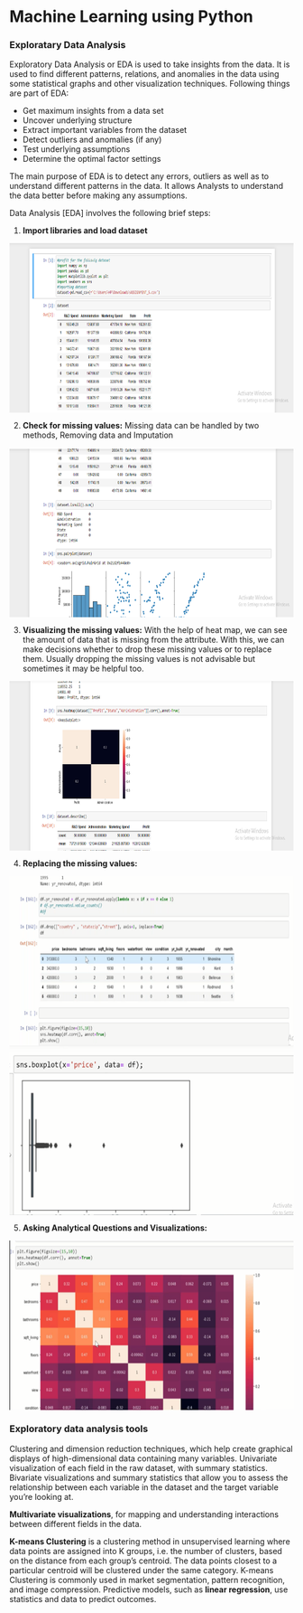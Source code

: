 # Machine Learning using Python
### Exploratary Data Analysis
Exploratory Data Analysis or EDA is used to take insights from the data. It is used to find different patterns, relations, and anomalies in the data using some statistical graphs and other visualization techniques. Following things are part of EDA:
-	Get maximum insights from a data set
-	Uncover underlying structure
-	Extract important variables from the dataset
-	Detect outliers and anomalies (if any)
-	Test underlying assumptions
-	Determine the optimal factor settings

The main purpose of EDA is to detect any errors, outliers as well as to understand different patterns in the data. It allows Analysts to understand the data better before making any assumptions.

Data Analysis [EDA] involves the following brief steps:
1.	**Import libraries and load dataset**
<img align="center" alt="GIF" src="https://github.com/Bhaktiraut02/Machine-Learning-Python-/blob/main/1.png" width="600" height="300"/>

2.	**Check for missing values:**
Missing data can be handled by two methods, Removing data and Imputation
<img align="center" alt="GIF" src="https://github.com/Bhaktiraut02/Machine-Learning-Python-/blob/main/2.png" width="600" height="300"/>

3.	**Visualizing the missing values:**
With the help of heat map, we can see the amount of data that is missing from the attribute. With this, we can make decisions whether to drop these missing values or to replace them. Usually dropping the missing values is not advisable but sometimes it may be helpful too.
<img align="center" alt="GIF" src="https://github.com/Bhaktiraut02/Machine-Learning-Python-/blob/main/3.png" width="600" height="300"/>

4.	**Replacing the missing values:**
<img align="center" alt="GIF" src="https://github.com/Bhaktiraut02/Machine-Learning-Python-/blob/main/4.png" width="600" height="300"/>
<img align="center" alt="GIF" src="https://github.com/Bhaktiraut02/Machine-Learning-Python-/blob/main/5.png" width="600" height="300"/>

5.	**Asking Analytical Questions and Visualizations:**
<img align="center" alt="GIF" src="https://github.com/Bhaktiraut02/Machine-Learning-Python-/blob/main/6.png" width="600" height="300"/>

### Exploratory data analysis tools
Clustering and dimension reduction techniques, which help create graphical displays of high-dimensional data containing many variables.
Univariate visualization of each field in the raw dataset, with summary statistics.
Bivariate visualizations and summary statistics that allow you to assess the relationship between each variable in the dataset and the target variable you’re looking at.

**Multivariate visualizations**, for mapping and understanding interactions between different fields in the data.

**K-means Clustering** is a clustering method in unsupervised learning where data points are assigned into K groups, i.e. the number of clusters, based on the distance from each group’s centroid. The data points closest to a particular centroid will be clustered under the same category. K-means Clustering is commonly used in market segmentation, pattern recognition, and image compression.
Predictive models, such as 
**linear regression**, use statistics and data to predict outcomes.
